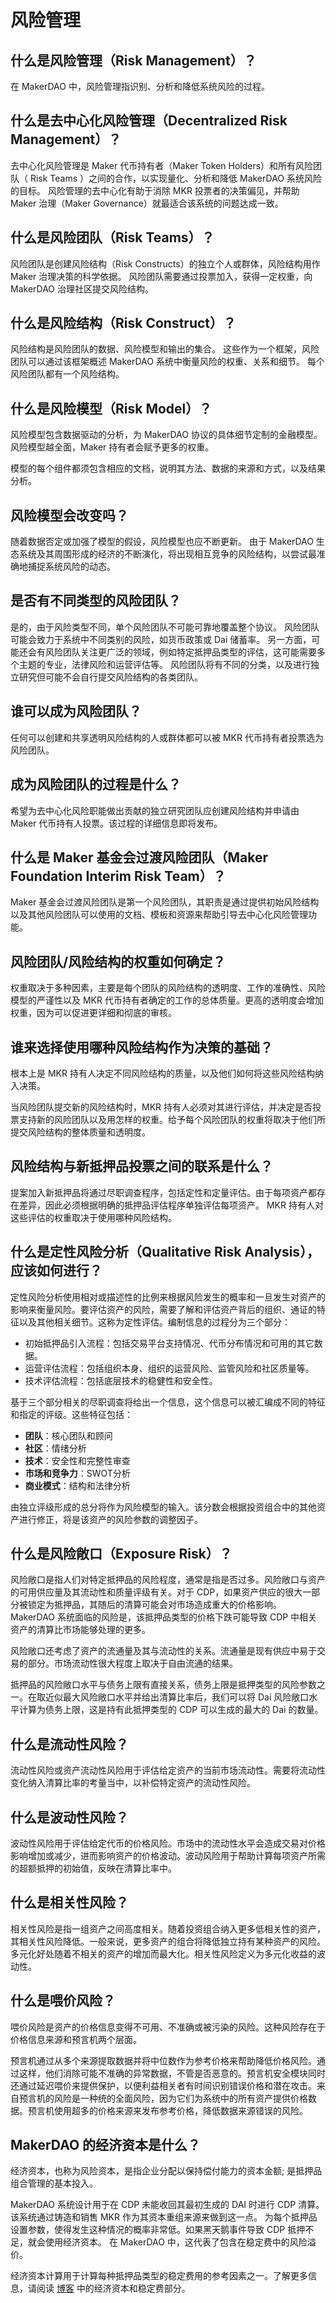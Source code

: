 # 风险管理


## 什么是风险管理（Risk Management）？

在 MakerDAO 中，风险管理指识别、分析和降低系统风险的过程。


## 什么是去中心化风险管理（Decentralized Risk Management）？

去中心化风险管理是 Maker 代币持有者（Maker Token Holders）和所有风险团队（ Risk Teams ）之间的合作，以实现量化、分析和降低 MakerDAO 系统风险的目标。 风险管理的去中心化有助于消除 MKR 投票者的决策偏见，并帮助 Maker 治理（Maker Governance）就最适合该系统的问题达成一致。

## 什么是风险团队（Risk Teams）？


风险团队是创建风险结构（Risk Constructs）的独立个人或群体，风险结构用作 Maker 治理决策的科学依据。 风险团队需要通过投票加入，获得一定权重，向 MakerDAO 治理社区提交风险结构。

## 什么是风险结构（Risk Construct）？

风险结构是风险团队的数据、风险模型和输出的集合。 这些作为一个框架，风险团队可以通过该框架概述 MakerDAO 系统中衡量风险的权重、关系和细节。 每个风险团队都有一个风险结构。

## 什么是风险模型（Risk Model）？

风险模型包含数据驱动的分析，为 MakerDAO 协议的具体细节定制的金融模型。风险模型越全面，Maker 持有者会赋予更多的权重。

模型的每个组件都须包含相应的文档，说明其方法、数据的来源和方式，以及结果分析。


## 风险模型会改变吗？

随着数据否定或加强了模型的假设，风险模型也应不断更新。 由于 MakerDAO 生态系统及其周围形成的经济的不断演化，将出现相互竞争的风险结构，以尝试最准确地捕捉系统风险的动态。

## 是否有不同类型的风险团队？

是的，由于风险类型不同，单个风险团队不可能可靠地覆盖整个协议。 风险团队可能会致力于系统中不同类别的风险，如货币政策或 Dai 储蓄率。 另一方面，可能还会有风险团队关注更广泛的领域，例如特定抵押品类型的评估，这可能需要多个主题的专业，法律风险和运营评估等。 风险团队将有不同的分类，以及进行独立研究但可能不会自行提交风险结构的各类团队。

## 谁可以成为风险团队？

任何可以创建和共享透明风险结构的人或群体都可以被 MKR 代币持有者投票选为风险团队。


## 成为风险团队的过程是什么？

希望为去中心化风险职能做出贡献的独立研究团队应创建风险结构并申请由 Maker 代币持有人投票。该过程的详细信息即将发布。


## 什么是 Maker 基金会过渡风险团队（Maker Foundation Interim Risk Team）？

Maker 基金会过渡风险团队是第一个风险团队，其职责是通过提供初始风险结构以及其他风险团队可以使用的文档、模板和资源来帮助引导去中心化风险管理功能。

## 风险团队/风险结构的权重如何确定？

权重取决于多种因素，主要是每个团队的风险结构的透明度、工作的准确性、风险模型的严谨性以及 MKR 代币持有者确定的工作的总体质量。更高的透明度会增加权重，因为可以促进更详细和彻底的审核。


## 谁来选择使用哪种风险结构作为决策的基础？

根本上是 MKR 持有人决定不同风险结构的质量，以及他们如何将这些风险结构纳入决策。

当风险团队提交新的风险结构时，MKR 持有人必须对其进行评估，并决定是否投票支持新的风险团队以及用怎样的权重。给予每个风险团队的权重将取决于他们所提交风险结构的整体质量和透明度。


## 风险结构与新抵押品投票之间的联系是什么？

提案加入新抵押品将通过尽职调查程序，包括定性和定量评估。由于每项资产都存在差异，因此必须根据明确的抵押品评估程序单独评估每项资产。 MKR 持有人对这些评估的权重取决于使用哪种风险结构。


## 什么是定性风险分析（Qualitative Risk Analysis），应该如何进行？

定性风险分析使用相对或描述性的比例来根据风险发生的概率和一旦发生对资产的影响来衡量风险。要评估资产的风险，需要了解和评估资产背后的组织、通证的特征以及其他相关细节。这称为定性评估。编制信息的过程分为三个部分：

* 初始抵押品引入流程：包括交易平台支持情况、代币分布情况和可用的其它数据。
* 运营评估流程：包括组织本身、组织的运营风险、监管风险和社区质量等。
* 技术评估流程：包括底层技术的稳健性和安全性。

基于三个部分相关的尽职调查将给出一个信息，这个信息可以被汇编成不同的特征和指定的评级。这些特征包括：

* **团队**：核心团队和顾问
* **社区**：情绪分析
* **技术**：安全性和完整性审查
* **市场和竞争力**：SWOT分析
* **商业模式**：结构和法律分析

由独立评级形成的总分将作为风险模型的输入。该分数会根据投资组合中的其他资产进行修正，将是该资产的风险参数的调整因子。

## 什么是风险敞口（Exposure Risk）？

风险敞口是指人们对特定抵押品的风险程度，通常是指是否过多。风险敞口与资产的可用供应量及其流动性和质量评级有关。对于 CDP，如果资产供应的很大一部分被锁定为抵押品，其随后的清算可能会对市场造成重大的价格影响。 MakerDAO 系统面临的风险是，该抵押品类型的价格下跌可能导致 CDP 中相关资产的清算比市场能够处理的更多。

风险敞口还考虑了资产的流通量及其与流动性的关系。流通量是现有供应中易于交易的部分。市场流动性很大程度上取决于自由流通的结果。

抵押品的风险敞口水平与债务上限有直接关系，债务上限是抵押类型的风险参数之一。在取近似最大风险敞口水平并给出清算比率后，我们可以将 Dai 风险敞口水平计算为债务上限，这是持有此抵押类型的 CDP 可以生成的最大的 Dai 的数量。


## 什么是流动性风险？


流动性风险或资产流动性风险用于评估给定资产的当前市场流动性。需要将流动性变化纳入清算比率的考量当中，以补偿特定资产的流动性风险。


## 什么是波动性风险？

波动性风险用于评估给定代币的价格风险。市场中的流动性水平会造成交易对价格影响增加或减少，进而影响资产的价格波动。波动风险用于帮助计算每项资产所需的超额抵押的初始值，反映在清算比率中。

## 什么是相关性风险？

相关性风险是指一组资产之间高度相关。随着投资组合纳入更多低相关性的资产，其相关性风险降低。一般来说，更多资产的组合将降低独立持有某种资产的风险。多元化好处随着不相关的资产的增加而最大化。相关性风险定义为多元化收益的波动性。

## 什么是喂价风险？

喂价风险是资产的价格信息变得不可用、不准确或被污染的风险。这种风险存在于价格信息来源和预言机两个层面。

预言机通过从多个来源提取数据并将中位数作为参考价格来帮助降低价格风险。通过这样，他们消除可能不准确的异常数据，不管是否恶意的。预言机安全模块同时还通过延迟喂价来提供保护，以便利益相关者有时间识别错误价格和潜在攻击。来自预言机的风险是一种统的全面风险，因为它们为系统中的所有资产提供价格数据。预言机使用超多的价格来源来发布参考价格，降低数据来源错误的风险。

## MakerDAO 的经济资本是什么？

经济资本，也称为风险资本，是指企业分配以保持偿付能力的资本金额; 是抵押品组合管理的基本投入。

MakerDAO 系统设计用于在 CDP 未能收回其最初生成的 DAI 时进行 CDP 清算。该系统通过铸造和销售 MKR 作为其资本重组来源来做到这一点。 为每个抵押品设置参数，使得发生这种情况的概率非常低。如果黑天鹅事件导致 CDP 抵押不足，就会使用经济资本。 在 MakerDAO 中，这代表了包含在稳定费中的风险溢价。

经济资本计算用于计算每种抵押品类型的稳定费用的参考因素之一。了解更多信息，请阅读 [博客](https://mp.weixin.qq.com/s/9RCi70m9thvwOeFvE5wO3A) 中的经济资本和稳定费部分。